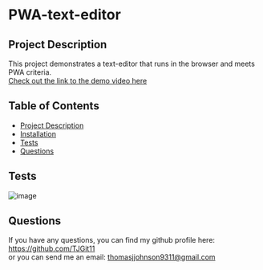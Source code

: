 # PWA-text-editor

## Project Description
This project demonstrates a text-editor that runs in the browser and meets PWA criteria.<br/>
[Check out the link to the demo video here](https://shrouded-escarpment-51121.herokuapp.com/)


## Table of Contents
- [Project Description](#project-description)
- [Installation](#installation)
- [Tests](#tests)
- [Questions](#questions)

## Tests

![image](https://github.com/TJGit11/PWA-text-editor/assets/74613952/3f3e34d8-8265-4393-928c-cbb43e2808ca)


## Questions
If you have any questions, you can find my github profile here: https://github.com/TJGit11 <br/>
or you can send me an email: thomasjjohnson9311@gmail.com
